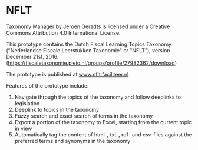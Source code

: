 # NFLT
Taxonomy Manager by Jeroen Geradts is licensed under a Creative Commons Attribution 4.0 International License.

This prototype contains the Dutch Fiscal Learning Topics Taxonomy ("Nederlandse Fiscale Leerstukken Taxonomie" or "NFLT"), version December 21st, 2016. (https://fiscaletaxonomie.pleio.nl/groups/profile/27982362/download)

The prototype is published at www.nflt.faciliteer.nl

Features of the prototype include:

1. Navigate through the topics of the taxonomy and follow deeplinks to legislation
2. Deeplink to topics in the taxonomy
3. Fuzzy search and exact search of terms in the taxonomy
4. Export a portion of the taxonomy to Excel, starting from the current topic in view
5. Automatically tag the content of html-, txt-, rdf- and csv-files against the preferred terms and synonyms in the taxonomy
